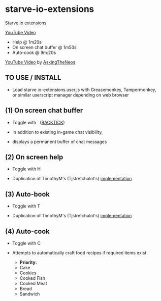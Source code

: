 # starve-io-extensions
Starve.io extensions

[YouTube Video](https://youtu.be/IpvEiCeQVAs)
* Help @ 1m20s
* On screen chat buffer @ 1m50s
* Auto-cook @ 9m:20s

[YouTube Video](https://youtu.be/LveuRqidKhY) by [AskingTheNeos](https://www.youtube.com/channel/UCDjgEaRWYbqowT8E3U9R_7Q)

TO USE / INSTALL
----------------
* Load starve.io-extensions.user.js with Greasemonkey, Tampermonkey, or similar userscript manager depending on web browser

(1) On screen chat buffer
-------------------------
* Toggle with ` ([BACKTICK](https://en.wikipedia.org/wiki/Grave_accent#Use_in_programming))

* In addition to existing in-game chat visibility,
* displays a permanent buffer of chat messages

(2) On screen help
------------------
* Toggle with H

* Duplication of TimothyM's (Tjstretchalot's) [implementation](https://github.com/Tjstretchalot/starve-io-extensions)

(3) Auto-book
-------------
* Toggle with T

* Duplication of TimothyM's (Tjstretchalot's) [implementation](https://github.com/Tjstretchalot/starve-io-extensions)

(4) Auto-cook
-------------
* Toggle with C

* Attempts to automatically craft food recipes if required items exist
  * **Priority:**
  * Cake
  * Cookies
  * Cooked Fish
  * Cooked Meat
  * Bread
  * Sandwich
